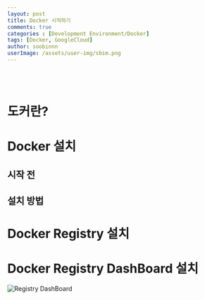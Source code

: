 ```yaml
---
layout: post
title: Docker 시작하기
comments: true
categories : [Development Environment/Docker]
tags: [Docker, GoogleCloud]
author: soobinnn
userImage: /assets/user-img/sbim.png
---
```


<br><br>

# 도커란?

# Docker 설치
## 시작 전

## 설치 방법

# Docker Registry 설치

# Docker Registry DashBoard 설치

![Registry DashBoard](/assets/img/docker/final.PNG)
